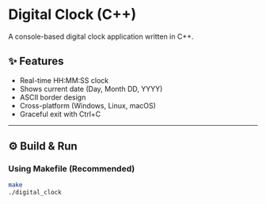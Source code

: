 # Digital Clock (C++)

A console-based digital clock application written in C++.

## ✨ Features
- Real-time HH:MM:SS clock
- Shows current date (Day, Month DD, YYYY)
- ASCII border design
- Cross-platform (Windows, Linux, macOS)
- Graceful exit with Ctrl+C

---

## ⚙️ Build & Run

### Using Makefile (Recommended)
```bash
make
./digital_clock
